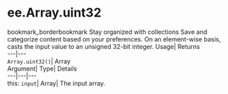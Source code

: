  
#  ee.Array.uint32 
bookmark_borderbookmark Stay organized with collections  Save and categorize content based on your preferences.
On an element-wise basis, casts the input value to an unsigned 32-bit integer. 
Usage| Returns  
---|---  
`Array.uint32()`| Array  
Argument| Type| Details  
---|---|---  
this: `input`| Array| The input array.  
